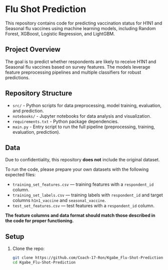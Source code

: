 # Flu Shot Prediction

This repository contains code for predicting vaccination status for H1N1 and Seasonal flu vaccines using machine learning models, including Random Forest, XGBoost, Logistic Regression, and LightGBM.

## Project Overview

The goal is to predict whether respondents are likely to receive H1N1 and Seasonal flu vaccines based on survey features. The models leverage feature preprocessing pipelines and multiple classifiers for robust predictions.

## Repository Structure

- `src/` - Python scripts for data preprocessing, model training, evaluation, and prediction.
- `notebooks/` - Jupyter notebooks for data analysis and visualization.
- `requirements.txt` - Python package dependencies.
- `main.py` - Entry script to run the full pipeline (preprocessing, training, evaluation, prediction).

## Data

Due to confidentiality, this repository **does not** include the original dataset. 

To run the code, please prepare your own datasets with the following expected files:

- `training_set_features.csv` — training features with a `respondent_id` column.
- `training_set_labels.csv` — training labels with `respondent_id` and target columns `h1n1_vaccine` and `seasonal_vaccine`.
- `test_set_features.csv` — test features with a `respondent_id` column.

**The feature columns and data format should match those described in the code for proper functioning.**

## Setup

1. Clone the repo:
   ```bash
   git clone https://github.com/Coach-17-Ron/Kgabe_Flu-Shot-Prediction.git
   cd Kgabe_Flu-Shot-Prediction
